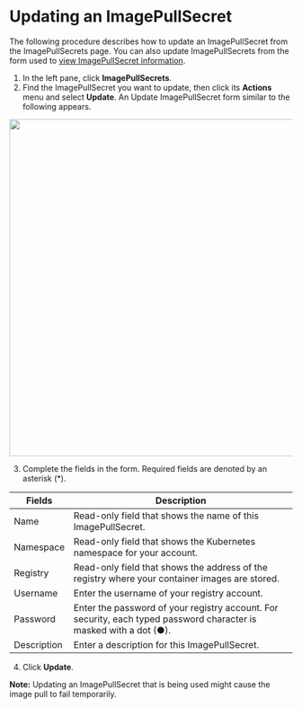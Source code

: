# Updating an ImagePullSecret

The following procedure describes how to update an ImagePullSecret from the ImagePullSecrets page. You can also update ImagePullSecrets from the form used to [view ImagePullSecret information](</docs/portal/image-pull-secrets/viewing-image-pull-secret-information.md>).

1. In the left pane, click **ImagePullSecrets**.
2. Find the ImagePullSecret you want to update, then click its **Actions** menu and select **Update**. An Update ImagePullSecret form similar to the following appears.

<p align=center><img src="/docs/resources/images/image-pull-secrets/image-pull-secrets-update.png" width="600"></p>

3. Complete the fields in the form. Required fields are denoted by an asterisk (\*).

| **Fields**                                                                                                         | **Description**                                                                                                    |
| ------------------------------------------------------------------------------------------------------------------ | ------------------------------------------------------------------------------------------------------------------ |
| Name                                                                                                               | Read-only field that shows the name of this ImagePullSecret.                                                       |
| Namespace                                                                                                          | Read-only field that shows the Kubernetes namespace for your account.                                              |
| Registry                                                                                                           | Read-only field that shows the address of the registry where your container images are stored.                     |
| Username                                                                                                           | Enter the username of your registry account.                                                                       |
| Password                                                                                                           | Enter the password of your registry account. For security, each typed password character is masked with a dot (●). |
| Description                                                                                                        | Enter a description for this ImagePullSecret.                                                                      |

4. Click **Update**.

**Note:** Updating an ImagePullSecret that is being used might cause the image pull to fail temporarily.